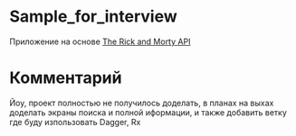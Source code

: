 # Sample_for_interview

Приложение на основе [The Rick and Morty API](https://rickandmortyapi.com/)

# Комментарий

Йоу, проект полностью не получилось доделать, в планах на выхах доделать экраны поиска и полной иформации,
и также добавить ветку где буду изпользовать Dagger, Rx
